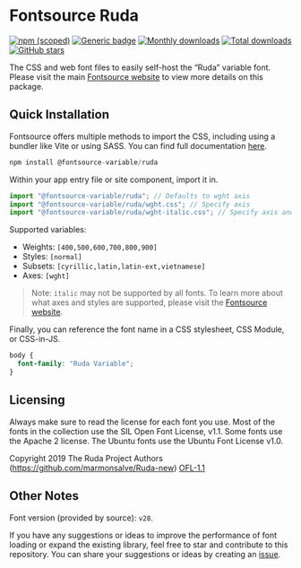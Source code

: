 # Fontsource Ruda

[![npm (scoped)](https://img.shields.io/npm/v/@fontsource-variable/ruda?color=brightgreen)](https://www.npmjs.com/package/@fontsource-variable/ruda) [![Generic badge](https://img.shields.io/badge/fontsource-passing-brightgreen)](https://github.com/fontsource/fontsource) [![Monthly downloads](https://badgen.net/npm/dm/@fontsource-variable/ruda)](https://github.com/fontsource/fontsource) [![Total downloads](https://badgen.net/npm/dt/@fontsource-variable/ruda)](https://github.com/fontsource/fontsource) [![GitHub stars](https://img.shields.io/github/stars/fontsource/fontsource.svg?style=social&label=Star)](https://github.com/fontsource/fontsource/stargazers)

The CSS and web font files to easily self-host the “Ruda” variable font. Please visit the main [Fontsource website](https://fontsource.org/fonts/ruda) to view more details on this package.

## Quick Installation

Fontsource offers multiple methods to import the CSS, including using a bundler like Vite or using SASS. You can find full documentation [here](https://fontsource.org/docs/getting-started/introduction).

```javascript
npm install @fontsource-variable/ruda
```

Within your app entry file or site component, import it in.

```javascript
import "@fontsource-variable/ruda"; // Defaults to wght axis
import "@fontsource-variable/ruda/wght.css"; // Specify axis
import "@fontsource-variable/ruda/wght-italic.css"; // Specify axis and style
```

Supported variables:
- Weights: `[400,500,600,700,800,900]`
- Styles: `[normal]`
- Subsets: `[cyrillic,latin,latin-ext,vietnamese]`
- Axes: `[wght]`

> Note: `italic` may not be supported by all fonts. To learn more about what axes and styles are supported, please visit the [Fontsource website](https://fontsource.org/fonts/ruda).

Finally, you can reference the font name in a CSS stylesheet, CSS Module, or CSS-in-JS.

```css
body {
  font-family: "Ruda Variable";
}
```

## Licensing
Always make sure to read the license for each font you use. Most of the fonts in the collection use the SIL Open Font License, v1.1. Some fonts use the Apache 2 license. The Ubuntu fonts use the Ubuntu Font License v1.0.

Copyright 2019 The Ruda Project Authors (https://github.com/marmonsalve/Ruda-new)
[OFL-1.1](http://scripts.sil.org/OFL)

## Other Notes
Font version (provided by source): `v28`.

If you have any suggestions or ideas to improve the performance of font loading or expand the existing library, feel free to star and contribute to this repository. You can share your suggestions or ideas by creating an [issue](https://github.com/fontsource/fontsource/issues).